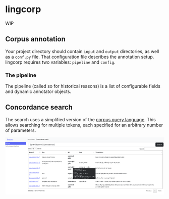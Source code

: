 # lingcorp
WIP

## Corpus annotation
Your project directory should contain `input` and `output` directories, as well as a `conf.py` file.
That configuration file describes the annotation setup.
lingcorp requires two variables: `pipeline` and `config`.

### The pipeline
The pipeline (called so for historical reasons) is a list of configurable fields and dynamic annotator objects.

## Concordance search
The search uses a simplified version of the [corpus query language](https://www.sketchengine.eu/documentation/corpus-querying/).
This allows searching for multiple tokens, each specified for an arbitrary number of parameters.

![Concordance search view](assets/concordance.png)